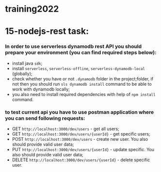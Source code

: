 # training2022

# 15-nodejs-rest task:

### In order to use serverless dynamodb rest API you should prepare your environment (you can find required steps below):

- install java `sdk`;
- install `serverless`, `serverless-offline`, `serverless-dynamodb-local` (globally);
- check whether you have or not `.dynamodb` folder in the project;folder, if not then you should run `sls dynamodb install` command to be able to work with dynamodb locally;
- you also need to install required dependencies with help of `npm install` command.

### to test current api you have to use postman application where you can send following requests:

- GET `http://localhost:3000/dev/users` - get all users;
- GET `http://localhost:3000/dev/users/{userId}` - get specific users;
- POST `http://localhost:3000/dev/users` - create new user. You also should provide valid user data;
- PUT `http://localhost:3000/dev/users/{userId}` - update specific. You also should provide valid user data;
- DELETE `http://localhost:3000/dev/users/{userId}` - delete specific user.